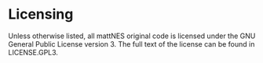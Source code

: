 # Licensing
Unless otherwise listed, all mattNES original code is licensed under the GNU General Public License version 3. The full text of the license can be found in LICENSE.GPL3.
